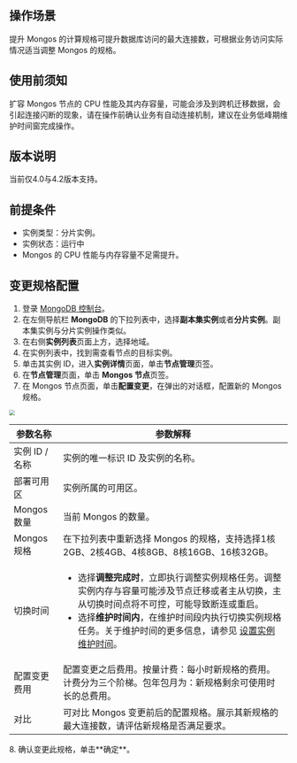 ## 操作场景

提升 Mongos 的计算规格可提升数据库访问的最大连接数，可根据业务访问实际情况适当调整 Mongos 的规格。

## 使用前须知

扩容 Mongos 节点的 CPU 性能及其内存容量，可能会涉及到跨机迁移数据，会引起连接闪断的现象，请在操作前确认业务有自动连接机制，建议在业务低峰期维护时间窗完成操作。

## 版本说明

当前仅4.0与4.2版本支持。

## 前提条件

- 实例类型：分片实例。
- 实例状态：运行中
- Mongos 的 CPU 性能与内存容量不足需提升。

## 变更规格配置

1. 登录 [MongoDB 控制台](https://console.cloud.tencent.com/mongodb)。
2. 在左侧导航栏 **MongoDB** 的下拉列表中，选择**副本集实例**或者**分片实例**。副本集实例与分片实例操作类似。
3. 在右侧**实例列表**页面上方，选择地域。
4. 在实例列表中，找到需查看节点的目标实例。
5. 单击其实例 ID，进入**实例详情**页面，单击**节点管理**页签。
6. 在**节点管理**页面，单击 **Mongos 节点**页签。
7. 在 Mongos 节点页面，单击**配置变更**，在弹出的对话框，配置新的 Mongos 规格。
<img src="https://qcloudimg.tencent-cloud.cn/raw/cca2cb793fa943f486fb7832abfc98db.png"  style="zoom:60%;">
<table>
<thead><tr><th>参数名称</th><th>参数解释</th></tr></thead>
<tbody><tr>
<td>实例 ID /名称</td>
<td>实例的唯一标识 ID 及实例的名称。</td></tr>
<tr>
<td>部署可用区</td>
<td>实例所属的可用区。</td></tr>
<tr>
<td>Mongos 数量</td>
<td>当前 Mongos 的数量。</td></tr>
<tr>
<td>Mongos 规格</td>
<td>在下拉列表中重新选择 Mongos 的规格，支持选择1核2GB、2核4GB、4核8GB、8核16GB、16核32GB。</td></tr>
<tr>
<td>切换时间</td>
<td><ul><li>选择<b>调整完成时</b>，立即执行调整实例规格任务。调整实例内存与容量可能涉及节点迁移或者主从切换，主从切换时间点将不可控，可能导致断连或重启。</li><li>选择<b>维护时间内</b>，在维护时间段内执行切换实例规格任务。关于维护时间的更多信息，请参见 <a href="https://cloud.tencent.com/document/product/240/19910">设置实例维护时间</a>。</li></ul></td></tr>
<tr>
<td>配置变更费用</td>
<td>配置变更之后费用。按量计费：每小时新规格的费用。计费分为三个阶梯。包年包月为：新规格剩余可使用时长的总费用。</td></tr>
<tr>
<td>对比</td>
<td>可对比 Mongos 变更前后的配置规格。展示其新规格的最大连接数，请评估新规格是否满足要求。</td></tr>
</tbody></table>
8. 确认变更此规格，单击**确定**。

   
